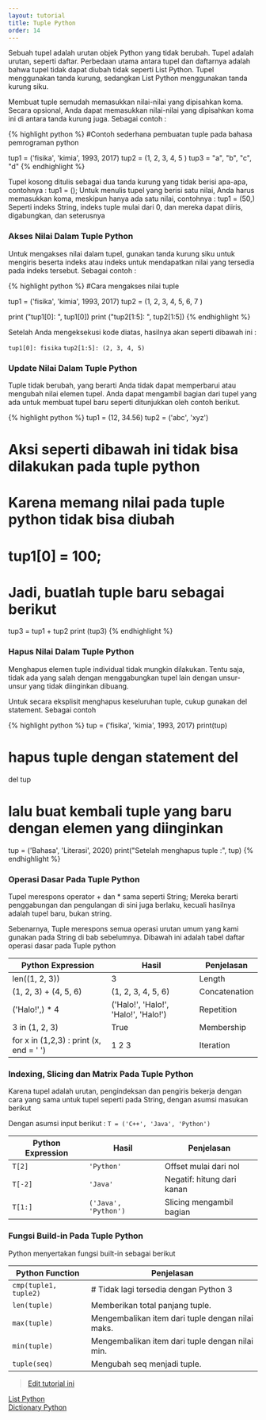 ```yaml
---
layout: tutorial
title: Tuple Python
order: 14
---
```


Sebuah tupel adalah urutan objek Python yang tidak berubah. Tupel adalah urutan, seperti daftar. Perbedaan utama antara tupel dan daftarnya adalah bahwa tupel tidak dapat diubah tidak seperti List Python. Tupel menggunakan tanda kurung, sedangkan List Python menggunakan tanda kurung siku.

Membuat tuple semudah memasukkan nilai-nilai yang dipisahkan koma. Secara opsional, Anda dapat memasukkan nilai-nilai yang dipisahkan koma ini di antara tanda kurung juga. Sebagai contoh :

{% highlight python %}
#Contoh sederhana pembuatan tuple pada bahasa pemrograman python

tup1 = ('fisika', 'kimia', 1993, 2017)
tup2 = (1, 2, 3, 4, 5 )
tup3 = "a", "b", "c", "d"
{% endhighlight %}

Tupel kosong ditulis sebagai dua tanda kurung yang tidak berisi apa-apa, contohnya : tup1 = ();
Untuk menulis tupel yang berisi satu nilai, Anda harus memasukkan koma, meskipun hanya ada satu nilai, contohnya : tup1 = (50,)
Seperti indeks String, indeks tuple mulai dari 0, dan mereka dapat diiris, digabungkan, dan seterusnya

### Akses Nilai Dalam Tuple Python

Untuk mengakses nilai dalam tupel, gunakan tanda kurung siku untuk mengiris beserta indeks atau indeks untuk mendapatkan nilai yang tersedia pada indeks tersebut. Sebagai contoh :

{% highlight python %}
#Cara mengakses nilai tuple

tup1 = ('fisika', 'kimia', 1993, 2017)
tup2 = (1, 2, 3, 4, 5, 6, 7 )

print ("tup1[0]: ", tup1[0])
print ("tup2[1:5]: ", tup2[1:5])
{% endhighlight %}

Setelah Anda mengeksekusi kode diatas, hasilnya akan seperti dibawah ini :

`tup1[0]: fisika`
`tup2[1:5]: (2, 3, 4, 5)`

### Update Nilai Dalam Tuple Python

Tuple tidak berubah, yang berarti Anda tidak dapat memperbarui atau mengubah nilai elemen tupel. Anda dapat mengambil bagian dari tupel yang ada untuk membuat tupel baru seperti ditunjukkan oleh contoh berikut.

{% highlight python %}
tup1 = (12, 34.56)
tup2 = ('abc', 'xyz')

# Aksi seperti dibawah ini tidak bisa dilakukan pada tuple python

# Karena memang nilai pada tuple python tidak bisa diubah

# tup1[0] = 100;

# Jadi, buatlah tuple baru sebagai berikut

tup3 = tup1 + tup2
print (tup3)
{% endhighlight %}

### Hapus Nilai Dalam Tuple Python

Menghapus elemen tuple individual tidak mungkin dilakukan. Tentu saja, tidak ada yang salah dengan menggabungkan tupel lain dengan unsur-unsur yang tidak diinginkan dibuang.

Untuk secara eksplisit menghapus keseluruhan tuple, cukup gunakan del statement. Sebagai contoh

{% highlight python %}
tup = ('fisika', 'kimia', 1993, 2017)
print(tup)

# hapus tuple dengan statement del

del tup

# lalu buat kembali tuple yang baru dengan elemen yang diinginkan

tup = ('Bahasa', 'Literasi', 2020)
print("Setelah menghapus tuple :", tup)
{% endhighlight %}

### Operasi Dasar Pada Tuple Python

Tupel merespons operator + dan \* sama seperti String; Mereka berarti penggabungan dan pengulangan di sini juga berlaku, kecuali hasilnya adalah tupel baru, bukan string.

Sebenarnya, Tuple merespons semua operasi urutan umum yang kami gunakan pada String di bab sebelumnya. Dibawah ini adalah tabel daftar operasi dasar pada Tuple python

| Python Expression                       | Hasil                                | Penjelasan    |
| --------------------------------------- | ------------------------------------ | ------------- |
| len((1, 2, 3))                          | 3                                    | Length        |
| (1, 2, 3) + (4, 5, 6)                   | (1, 2, 3, 4, 5, 6)                   | Concatenation |
| ('Halo!',) \* 4                         | ('Halo!', 'Halo!', 'Halo!', 'Halo!') | Repetition    |
| 3 in (1, 2, 3)                          | True                                 | Membership    |
| for x in (1,2,3) : print (x, end = ' ') | 1 2 3                                | Iteration     |

### Indexing, Slicing dan Matrix Pada Tuple Python

Karena tupel adalah urutan, pengindeksan dan pengiris bekerja dengan cara yang sama untuk tupel seperti pada String, dengan asumsi masukan berikut

Dengan asumsi input berikut : `T = ('C++', 'Java', 'Python')`

| Python Expression | Hasil                | Penjelasan                 |
| ----------------- | -------------------- | -------------------------- |
| `T[2]`            | `'Python'`           | Offset mulai dari nol      |
| `T[-2]`           | `'Java'`             | Negatif: hitung dari kanan |
| `T[1:]`           | `('Java', 'Python')` | Slicing mengambil bagian   |

### Fungsi Build-in Pada Tuple Python

Python menyertakan fungsi built-in sebagai berikut

| Python Function       | Penjelasan                                       |
| --------------------- | ------------------------------------------------ |
| `cmp(tuple1, tuple2)` | # Tidak lagi tersedia dengan Python 3            |
| `len(tuple)`          | Memberikan total panjang tuple.                  |
| `max(tuple)`          | Mengembalikan item dari tuple dengan nilai maks. |
| `min(tuple)`          | Mengembalikan item dari tuple dengan nilai min.  |
| `tuple(seq)`          | Mengubah seq menjadi tuple.                      |

> [Edit tutorial ini](https://github.com/belajarpythoncom/belajarpythoncom.github.io/edit/master/_tutorial/tuple-python.md)

<div class="row navigation-tutorial">
    <div class="col-md-6 prev-tutorial">
        <a href="/tutorial/list-python"><i class="fas fa-arrow-circle-left"></i>List Python</a>
    </div>
    <div class="col-md-6 next-tutorial">
        <a href="/tutorial/dictionary-python" class="hoverable">Dictionary Python<i class="fas fa-arrow-circle-right"></i></a>
    </div>
</div>
